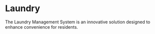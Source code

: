 # Laundry
 The Laundry Management System is an innovative solution designed to enhance convenience for residents.

